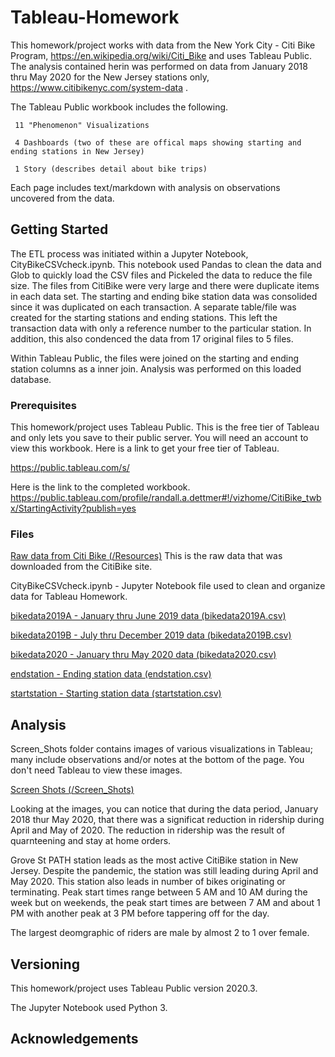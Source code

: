 # Tableau-Homework

This homework/project works with data from the New York City - Citi Bike Program, https://en.wikipedia.org/wiki/Citi_Bike and uses Tableau Public. 
The analysis contained herin was performed on data from January 2018 thru May 2020 for the New Jersey stations only, https://www.citibikenyc.com/system-data .

The Tableau Public workbook includes the following.

	 11 "Phenomenon" Visualizations
	 
	 4 Dashboards (two of these are offical maps showing starting and ending stations in New Jersey)
	  
	 1 Story (describes detail about bike trips)
	 
Each page includes text/markdown with analysis on observations uncovered from the data.

## Getting Started
The ETL process was initiated within a Jupyter Notebook, CityBikeCSVcheck.ipynb.
This notebook used Pandas to clean the data and Glob to quickly load the CSV files and Pickeled the data to reduce the file size. The files from CitiBike were very large and there were duplicate items in each data set. The starting and ending bike station data was consolided since it was duplicated on each transaction. A separate table/file was created for the starting stations and ending stations. This left the transaction data with only a reference number to the particular station. In addition, this also condenced the data from 17 original files to 5 files.

Within Tableau Public, the files were joined on the starting and ending station columns as a inner join. Analysis was performed on this loaded database.

### Prerequisites

This homework/project uses Tableau Public. This is the free tier of Tableau and only lets you save to their public server. You will need an account to view this workbook. Here is a link to get your free tier of Tableau.

https://public.tableau.com/s/

Here is the link to the completed workbook.
https://public.tableau.com/profile/randall.a.dettmer#!/vizhome/CitiBike_twbx/StartingActivity?publish=yes

### Files

[Raw data from Citi Bike (/Resources)](/Resources)
This is the raw data that was downloaded from the CitiBike site.

CityBikeCSVcheck.ipynb - Jupyter Notebook file used to clean and organize data for Tableau Homework.

[bikedata2019A - January thru June 2019 data (bikedata2019A.csv)](bikedata2019A.csv)

[bikedata2019B - July thru December 2019 data (bikedata2019B.csv)](bikedata2019B.csv)

[bikedata2020 - January thru May 2020 data (bikedata2020.csv)](bikedata22020.csv)

[endstation - Ending station data (endstation.csv)](endstation.csv)

[startstation - Starting station data (startstation.csv)](startstation.csv)

## Analysis

Screen_Shots folder contains images of various visualizations in Tableau; many include observations and/or notes at the bottom of the page.  You don't need Tableau to view these images.

[Screen Shots (/Screen_Shots)](/Screen_Shots)

Looking at the images, you can notice that during the data period, January 2018 thur May 2020, that there was a significat reduction in ridership during April and May of 2020. The reduction in ridership was the result of quarnteening and stay at home orders.

Grove St PATH station leads as the most active CitiBike station in New Jersey. Despite the pandemic, the station was still leading during April and May 2020. This station also leads in number of bikes originating or terminating. Peak start times range between 5 AM and 10 AM during the week but on weekends, the peak start times are between 7 AM and about 1 PM with another peak at 3 PM before tappering off for the day.

The largest deomgraphic of riders are male by almost 2 to 1 over female.

## Versioning

This homework/project uses Tableau Public version 2020.3.

The Jupyter Notebook used Python 3.

## Acknowledgements



